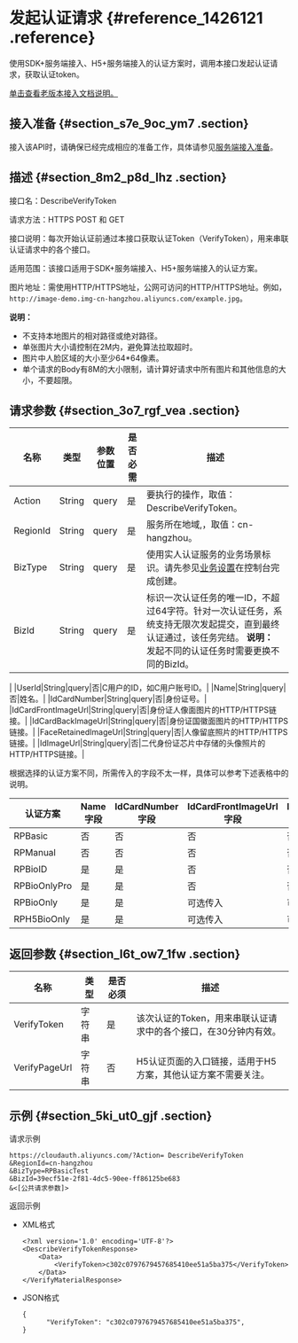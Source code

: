 # 发起认证请求 {#reference_1426121 .reference}

使用SDK+服务端接入、H5+服务端接入的认证方案时，调用本接口发起认证请求，获取认证token。

[单击查看老版本接入文档说明。](../../../../cn.zh-CN/老系统文档说明/老版本接入文档说明.md#)

## 接入准备 {#section_s7e_9oc_ym7 .section}

接入该API时，请确保已经完成相应的准备工作，具体请参见[服务端接入准备](cn.zh-CN/实人认证/集成指南/服务端接入/服务端接入准备.md#)。

## 描述 {#section_8m2_p8d_lhz .section}

接口名：DescribeVerifyToken

请求方法：HTTPS POST 和 GET

接口说明：每次开始认证前通过本接口获取认证Token（VerifyToken），用来串联认证请求中的各个接口。

适用范围：该接口适用于SDK+服务端接入、H5+服务端接入的认证方案。

图片地址：需使用HTTP/HTTPS地址，公网可访问的HTTP/HTTPS地址。例如，`http://image-demo.img-cn-hangzhou.aliyuncs.com/example.jpg`。

**说明：** 

-   不支持本地图片的相对路径或绝对路径。
-   单张图片大小请控制在2M内，避免算法拉取超时。
-   图片中人脸区域的大小至少64\*64像素。
-   单个请求的Body有8M的大小限制，请计算好请求中所有图片和其他信息的大小，不要超限。

## 请求参数 {#section_3o7_rgf_vea .section}

|名称|类型|参数位置|是否必需|描述|
|--|--|----|----|--|
|Action|String|query|是|要执行的操作，取值：DescribeVerifyToken。|
|RegionId|String|query|是|服务所在地域,，取值：cn-hangzhou。|
|BizType|String|query|是|使用实人认证服务的业务场景标识。请先参见[业务设置](../../../../cn.zh-CN/快速入门/业务设置.md#)在控制台完成创建。|
|BizId|String|query|是|标识一次认证任务的唯一ID，不超过64字符。针对一次认证任务，系统支持无限次发起提交，直到最终认证通过，该任务完结。 **说明：** 发起不同的认证任务时需要更换不同的BizId。

 |
|UserId|String|query|否|C用户的ID，如C用户账号ID。|
|Name|String|query|否|姓名。|
|IdCardNumber|String|query|否|身份证号。|
|IdCardFrontImageUrl|String|query|否|身份证人像面图片的HTTP/HTTPS链接。|
|IdCardBackImageUrl|String|query|否|身份证国徽面图片的HTTP/HTTPS链接。|
|FaceRetainedImageUrl|String|query|否|人像留底照片的HTTP/HTTPS链接。|
|IdImageUrl|String|query|否|二代身份证芯片中存储的头像照片的HTTP/HTTPS链接。|

根据选择的认证方案不同，所需传入的字段不太一样，具体可以参考下述表格中的说明。

|认证方案|Name字段|IdCardNumber字段|IdCardFrontImageUrl字段|IdCardBackImageUrl字段|FaceRetainedImageUrl字段|IdImageUrl字段|
|----|------|--------------|---------------------|--------------------|----------------------|------------|
|RPBasic|否|否|否|否|否|否|
|RPManual|否|否|否|否|否|否|
|RPBioID|是|是|否|否|否|否|
|RPBioOnlyPro|是|是|否|否|否|否|
|RPBioOnly|是|是|可选传入|可选传入|否|否|
|RPH5BioOnly|是|是|可选传入|可选传入|否|否|

## 返回参数 {#section_l6t_ow7_1fw .section}

|名称|类型|是否必须|描述|
|--|--|----|--|
|VerifyToken|字符串|是|该次认证的Token，用来串联认证请求中的各个接口，在30分钟内有效。|
|VerifyPageUrl|字符串|否|H5认证页面的入口链接，适用于H5方案，其他认证方案不需要关注。|

## 示例 {#section_5ki_ut0_gjf .section}

请求示例

``` {#codeblock_30j_lc0_6yr}
https://cloudauth.aliyuncs.com/?Action= DescribeVerifyToken
&RegionId=cn-hangzhou
&BizType=RPBasicTest
&BizId=39ecf51e-2f81-4dc5-90ee-ff86125be683
&<[公共请求参数]>
```

返回示例

-   XML格式

    ``` {#codeblock_zp9_ao5_a6g}
    <?xml version='1.0' encoding='UTF-8'?>
    <DescribeVerifyTokenResponse>
        <Data>
            <VerifyToken>c302c0797679457685410ee51a5ba375</VerifyToken>
        </Data>
    </VerifyMaterialResponse>
    ```

-   JSON格式

    ``` {#codeblock_dxa_dhq_7i9}
    {
          "VerifyToken": "c302c0797679457685410ee51a5ba375",
    }
    ```


